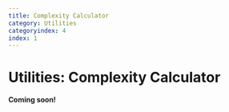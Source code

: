 ```yaml
---
title: Complexity Calculator
category: Utilities
categoryindex: 4
index: 1
---
```


Utilities: Complexity Calculator
===

__Coming soon!__
